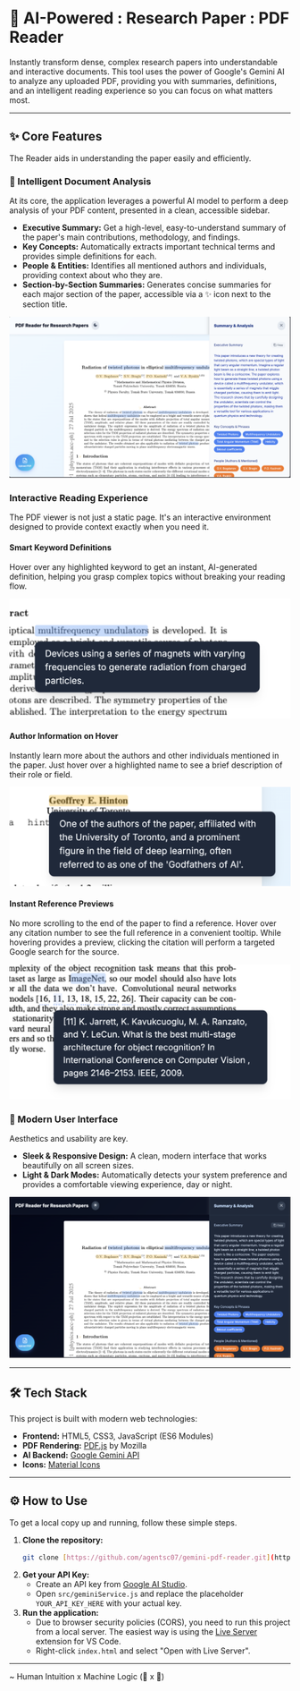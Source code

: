 # 🤖 AI-Powered : Research Paper : PDF Reader

Instantly transform dense, complex research papers into understandable and interactive documents. This tool uses the power of Google's Gemini AI to analyze any uploaded PDF, providing you with summaries, definitions, and an intelligent reading experience so you can focus on what matters most.


---

## ✨ Core Features

The Reader aids in understanding the paper easily and efficiently.

### 🧠 Intelligent Document Analysis
At its core, the application leverages a powerful AI model to perform a deep analysis of your PDF content, presented in a clean, accessible sidebar.

* **Executive Summary:** Get a high-level, easy-to-understand summary of the paper's main contributions, methodology, and findings.
* **Key Concepts:** Automatically extracts important technical terms and provides simple definitions for each.
* **People & Entities:** Identifies all mentioned authors and individuals, providing context about who they are.
* **Section-by-Section Summaries:** Generates concise summaries for each major section of the paper, accessible via a ✨ icon next to the section title.

![Main Application Interface with Analysis Sidebar](<assets/screenshot-main.png>)

###  Interactive Reading Experience
The PDF viewer is not just a static page. It's an interactive environment designed to provide context exactly when you need it.

#### Smart Keyword Definitions
Hover over any highlighted keyword to get an instant, AI-generated definition, helping you grasp complex topics without breaking your reading flow.

![Keyword Definition Tooltip](<assets/screenshot-keyword.png>)

#### Author Information on Hover
Instantly learn more about the authors and other individuals mentioned in the paper. Just hover over a highlighted name to see a brief description of their role or field.

![Author Description Tooltip](<assets/screenshot-author.png>)

#### Instant Reference Previews
No more scrolling to the end of the paper to find a reference. Hover over any citation number to see the full reference in a convenient tooltip. While hovering provides a preview, clicking the citation will perform a targeted Google search for the source.

![Reference Preview Tooltip](<assets/screenshot-reference.png>)

### 🎨 Modern User Interface
Aesthetics and usability are key.
* **Sleek & Responsive Design:** A clean, modern interface that works beautifully on all screen sizes.
* **Light & Dark Modes:** Automatically detects your system preference and provides a comfortable viewing experience, day or night.

![Dark Mode Interface](<assets/screenshot-darkmode.png>)

---

## 🛠️ Tech Stack

This project is built with modern web technologies:

* **Frontend:** HTML5, CSS3, JavaScript (ES6 Modules)
* **PDF Rendering:** [PDF.js](https://mozilla.github.io/pdf.js/) by Mozilla
* **AI Backend:** [Google Gemini API](https://ai.google.dev/)
* **Icons:** [Material Icons](https://fonts.google.com/icons)

---

## ⚙️ How to Use

To get a local copy up and running, follow these simple steps.

1.  **Clone the repository:**
    ```sh
    git clone [https://github.com/agentsc07/gemini-pdf-reader.git](https://github.com/agentsc07/gemini-pdf-reader.git)
    ```
2.  **Get your API Key:**
    * Create an API key from [Google AI Studio](https://ai.google.dev/).
    * Open `src/geminiService.js` and replace the placeholder `YOUR_API_KEY_HERE` with your actual key.
3.  **Run the application:**
    * Due to browser security policies (CORS), you need to run this project from a local server. The easiest way is using the [Live Server](https://marketplace.visualstudio.com/items?itemName=ritwickdey.LiveServer) extension for VS Code.
    * Right-click `index.html` and select "Open with Live Server".


___
~ Human Intuition x Machine Logic
 (🤖 x 👨)